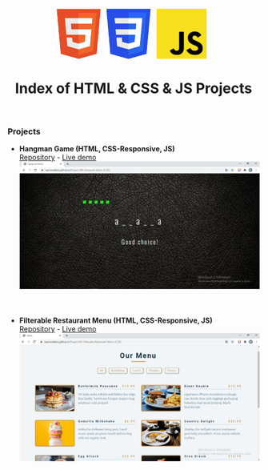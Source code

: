 <p align="center"> 
    <img src='images/html.png' height=100>&nbsp;&nbsp;
    <img src='images/css.png' height=100>&nbsp;&nbsp;
    <img src='images/logo_js.png' height=100>&nbsp;&nbsp;
    <h1 align="center">Index of HTML & CSS & JS Projects</h1>
</p> 
<br/>

### Projects

- **Hangman Game (HTML, CSS-Responsive, JS)** <br/>[Repository](https://github.com/raymondaksu/Project-009-Hangman-Game-JS_05) - 
  [Live demo](https://raymondaksu.github.io/Project-009-Hangman-Game-JS_05/)<br/>
  <img src="images/hangman_game.png" width="700"><br/><br/><br/><br/>
- **Filterable Restaurant Menu (HTML, CSS-Responsive, JS)** <br/>[Repository](https://github.com/raymondaksu/Project-007-Filterable-Restaurant-Menu-JS_03) - 
  [Live demo](https://raymondaksu.github.io/Project-007-Filterable-Restaurant-Menu-JS_03/)<br/>
  <img src="images/filterable_restaurant_menu.png" width="700"><br/><br/><br/><br/>
